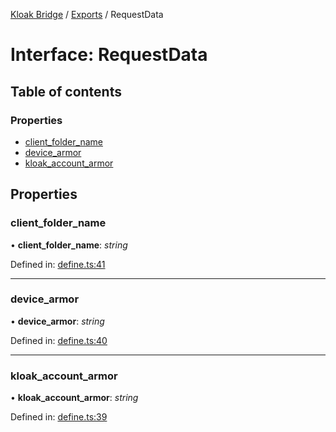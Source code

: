 [Kloak Bridge](../README.md) / [Exports](../modules.md) / RequestData

# Interface: RequestData

## Table of contents

### Properties

- [client\_folder\_name](requestdata.md#client_folder_name)
- [device\_armor](requestdata.md#device_armor)
- [kloak\_account\_armor](requestdata.md#kloak_account_armor)

## Properties

### client\_folder\_name

• **client\_folder\_name**: *string*

Defined in: [define.ts:41](https://github.com/CoNET-project/kloak-bridge/blob/95909fa/src/define.ts#L41)

___

### device\_armor

• **device\_armor**: *string*

Defined in: [define.ts:40](https://github.com/CoNET-project/kloak-bridge/blob/95909fa/src/define.ts#L40)

___

### kloak\_account\_armor

• **kloak\_account\_armor**: *string*

Defined in: [define.ts:39](https://github.com/CoNET-project/kloak-bridge/blob/95909fa/src/define.ts#L39)
